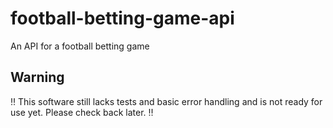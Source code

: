 # football-betting-game-api

An API for a football betting game

## Warning

:bangbang: This software still lacks tests and basic error handling and is not ready for use yet. Please check back later. :bangbang:
